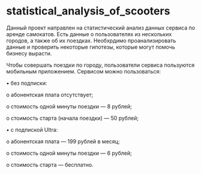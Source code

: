 # statistical_analysis_of_scooters
Данный проект направлен на статистический анализ данных сервиса по аренде самокатов. Есть данные о пользователях из нескольких городов, а также об их поездках. Необхрдимо проанализировать данные и проверить некоторые гипотезы, которые могут помочь бизнесу вырасти.

Чтобы совершать поездки по городу, пользователи сервиса пользуются мобильным приложением. Сервисом можно пользоваться:

•	без подписки:

o	абонентская плата отсутствует;

o	стоимость одной минуты поездки — 8 рублей;

o	стоимость старта (начала поездки) — 50 рублей;

•	с подпиской Ultra:

o	абонентская плата — 199 рублей в месяц;

o	стоимость одной минуты поездки — 6 рублей;

o	стоимость старта — бесплатно.

